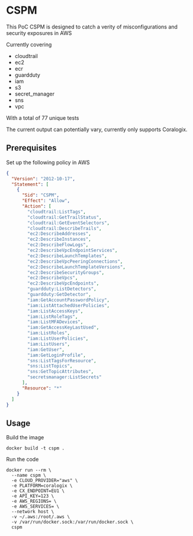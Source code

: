 # CSPM
This PoC CSPM is designed to catch a verity of misconfigurations and security exposures in AWS

Currently covering
* cloudtrail
* ec2
* ecr
* guardduty
* iam
* s3
* secret_manager
* sns
* vpc

With a total of 77 unique tests 

The current output can potentially vary, currently only supports Coralogix.  
## Prerequisites 
Set up the following policy in AWS 
```json
{
  "Version": "2012-10-17",
  "Statement": [
    {
      "Sid": "CSPM",
      "Effect": "Allow",
      "Action": [
        "cloudtrail:ListTags",
        "cloudtrail:GetTrailStatus",
        "cloudtrail:GetEventSelectors",
        "cloudtrail:DescribeTrails",
        "ec2:DescribeAddresses",
        "ec2:DescribeInstances",
        "ec2:DescribeFlowLogs",
        "ec2:DescribeVpcEndpointServices",
        "ec2:DescribeLaunchTemplates",
        "ec2:DescribeVpcPeeringConnections",
        "ec2:DescribeLaunchTemplateVersions",
        "ec2:DescribeSecurityGroups",
        "ec2:DescribeVpcs",
        "ec2:DescribeVpcEndpoints",
        "guardduty:ListDetectors",
        "guardduty:GetDetector",
        "iam:GetAccountPasswordPolicy",
        "iam:ListAttachedUserPolicies",
        "iam:ListAccessKeys",
        "iam:ListRoleTags",
        "iam:ListMFADevices",
        "iam:GetAccessKeyLastUsed",
        "iam:ListRoles",
        "iam:ListUserPolicies",
        "iam:ListUsers",
        "iam:GetUser",
        "iam:GetLoginProfile",
        "sns:ListTagsForResource",
        "sns:ListTopics",
        "sns:GetTopicAttributes",
        "secretsmanager:ListSecrets"
      ],
      "Resource": "*"
    }
  ]
}
```

## Usage
Build the image
```shell
docker build -t cspm .
```

Run the code
```shell
docker run --rm \
  --name cspm \
  -e CLOUD_PROVIDER="aws" \
  -e PLATFORM=coralogix \
  -e CX_ENDPOINT=EU1 \
  -e API_KEY=123 \
  -e AWS_REGIONS= \
  -e AWS_SERVICES= \
  --network host \
  -v ~/.aws:/root/.aws \
  -v /var/run/docker.sock:/var/run/docker.sock \
  cspm
```